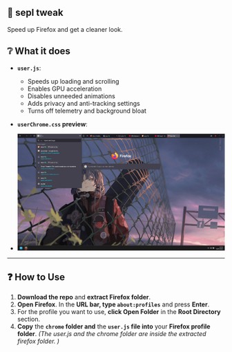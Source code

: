 

## 🦖 sepl tweak

Speed up Firefox and get a cleaner look.


## ❔ What it does

* **`user.js`**:

  * Speeds up loading and scrolling
  * Enables GPU acceleration
  * Disables unneeded animations
  * Adds privacy and anti-tracking settings
  * Turns off telemetry and background bloat

* **`userChrome.css` preview**:

* ![Firefox preview](./preview.png)


---

## ❓ How to Use
1) **Download the repo** and **extract Firefox folder**.
2) **Open Firefox**. In the **URL bar, type `about:profiles`** and press **Enter**.
3) For the profile you want to use, **click Open Folder** in the **Root Directory** section.
4) **Copy** the **`chrome` folder and** the **`user.js` file into** your **Firefox profile folder**.
*(The user.js and the chrome folder are inside the extracted firefox folder. )*
